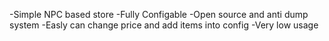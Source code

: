 -Simple NPC based store
-Fully Configable
-Open source and anti dump system
-Easly can change price and add items into config
-Very low usage
